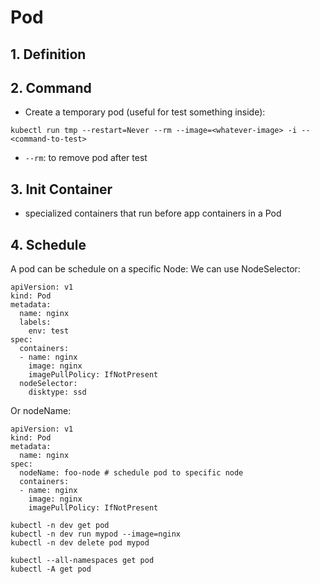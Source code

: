# Pod

## 1. Definition

## 2. Command

-   Create a temporary pod (useful for test something inside):

```
kubectl run tmp --restart=Never --rm --image=<whatever-image> -i -- <command-to-test>
```

-   `--rm`: to remove pod after test

## 3. Init Container

-   specialized containers that run before app containers in a Pod

## 4. Schedule

A pod can be schedule on a specific Node:
We can use NodeSelector:

```
apiVersion: v1
kind: Pod
metadata:
  name: nginx
  labels:
    env: test
spec:
  containers:
  - name: nginx
    image: nginx
    imagePullPolicy: IfNotPresent
  nodeSelector:
    disktype: ssd

```

Or nodeName:

```
apiVersion: v1
kind: Pod
metadata:
  name: nginx
spec:
  nodeName: foo-node # schedule pod to specific node
  containers:
  - name: nginx
    image: nginx
    imagePullPolicy: IfNotPresent
```

```
kubectl -n dev get pod
kubectl -n dev run mypod --image=nginx
kubectl -n dev delete pod mypod

kubectl --all-namespaces get pod
kubectl -A get pod
```
